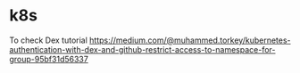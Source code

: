 # k8s
To check Dex tutorial </b>
https://medium.com/@muhammed.torkey/kubernetes-authentication-with-dex-and-github-restrict-access-to-namespace-for-group-95bf31d56337

